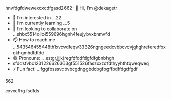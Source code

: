 hnvfdgfdwewexcxcdfgasd2662- 👋 Hi, I’m @dekagetr
- 👀 I’m interested in ...22
- 🌱 I’m currently learning ...5
- 💞️ I’m looking to collaborate on ...shbx5514olioi559696hgnh4feujybvxbnmvfd
- 📫 How to reach me ...543546455448th1xvcvdfeqw33326ngngeedcvbbcvcvjghghreferedfxxgkhgmhdfdfdd
- 😄 Pronouns: ...estgr,jjjkjregfdfddfdgfdfgbnbhgh
- sfddsfvbc1231226626363gf551526faszxxzdfdthyyhthtqweqweq
- ⚡ Fun fact: ...fggfbsssvcbvbcgdnggbdcbgfbgffbdffdgdfgdf
<!---ads2dfgvcbdsfefwfeefwdzc
dekagetr/dekagetr is a ✨ special ✨ repositor456y becaus456 its `README.md` (this file) appears on your GitHub profildgfe.696ccx
You can click the Preview link to take a look at your changes.vhxcvxcv
--->562
cxvxcfhg
fsdfds
